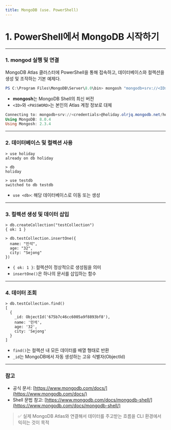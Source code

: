 ```yaml
---
title: MongoDB (use. PowerShell)
---
```


# 1. PowerShell에서 MongoDB 시작하기

---

### 1. mongod 실행 및 연결

MongoDB Atlas 클러스터에 PowerShell을 통해 접속하고, 데이터베이스와 컬렉션을 생성 및 조작하는 기본 예제다.

```powershell
PS C:\Program Files\MongoDB\Server\8.0\bin> mongosh "mongodb+srv://<ID>:<PASSWORD>@holiday.olrjq.mongodb.net/holiday?retryWrites=true&w=majority&appName=holiday"
```

* **mongosh**는 MongoDB Shell의 최신 버전
* `<ID>`와 `<PASSWORD>`는 본인의 Atlas 계정 정보로 대체

```powershell
Connecting to: mongodb+srv://<credentials>@holiday.olrjq.mongodb.net/holiday
Using MongoDB: 8.0.4
Using Mongosh: 2.3.4
```

---

### 2. 데이터베이스 및 컬렉션 사용

```shell
> use holiday
already on db holiday

> db
holiday

> use testdb
switched to db testdb
```

* `use <db>`: 해당 데이터베이스로 이동 또는 생성

---

### 3. 컬렉션 생성 및 데이터 삽입

```shell
> db.createCollection("testCollection")
{ ok: 1 }

> db.testCollection.insertOne({
  name: "민석",
  age: "32",
  city: "Sejong"
})
```

* `{ ok: 1 }`: 컬렉션이 정상적으로 생성됨을 의미
* `insertOne()`은 하나의 문서를 삽입하는 함수

---

### 4. 데이터 조회

```shell
> db.testCollection.find()
[
  {
    _id: ObjectId('675b7c46cc6005a9f8893bf8'),
    name: '민석',
    age: '32',
    city: 'Sejong'
  }
]
```

* `find()`는 컬렉션 내 모든 데이터를 배열 형태로 반환
* `_id`는 MongoDB에서 자동 생성하는 고유 식별자(ObjectId)

---

### 참고

* 공식 문서: [https://www.mongodb.com/docs/](https://www.mongodb.com/docs/)
* Shell 문법 참고: [https://www.mongodb.com/docs/mongodb-shell/](https://www.mongodb.com/docs/mongodb-shell/)

> ✅ 실제 MongoDB Atlas와 연결해서 데이터를 주고받는 흐름을 CLI 환경에서 익히는 것이 목적
